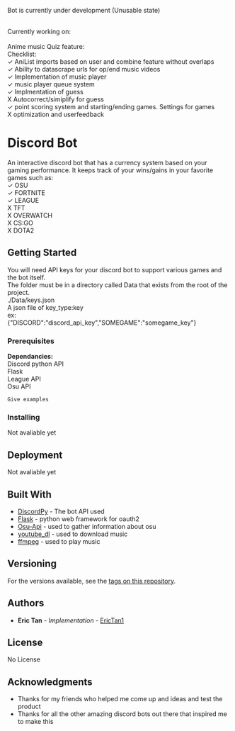 Bot is currently under development (Unusable state)<br />

<br />
Currently working on:<br />
<br />
Anime music Quiz feature:<br />
Checklist:<br />
✓ AniList imports based on user and combine feature without overlaps<br />
✓ Ability to datascrape urls for op/end music videos<br />
✓ Implementation of music player <br />
✓ music player queue system<br />
✓ Implmentation of guess<br />
X Autocorrect/simiplify for guess<br />
✓ point scoring system and starting/ending games. Settings for games<br />
X optimization and userfeedback<br />


# Discord Bot

An interactive discord bot that has a currency system based on your gaming performance. It keeps track of your wins/gains in your favorite games such as: <br />
✓ OSU<br />
✓ FORTNITE<br />
✓ LEAGUE<br />
X TFT<br />
X OVERWATCH<br />
X CS:GO<br />
X DOTA2<br />


## Getting Started

You will need API keys for your discord bot to support various games and the bot itself. <br />
The folder must be in a directory called Data that exists from the root of the project. <br />
./Data/keys.json<br />
A json file of key_type:key<br />
ex:<br />
{"DISCORD":"discord_api_key","SOMEGAME":"somegame_key"}<br />



### Prerequisites

<b>Dependancies: </b><br />
Discord python API<br />
Flask<br />
League API<br />
Osu API <br />
```
Give examples
```

### Installing

Not avaliable yet


## Deployment

Not avaliable yet

## Built With

* [DiscordPy](https://discordpy.readthedocs.io/en/latest/api.html) - The bot API used
* [Flask](https://github.com/pallets/flask) - python web framework for oauth2
* [Osu-Api](https://github.com/ppy/osu-api/wiki) - used to gather information about osu
* [youtube_dl](https://github.com/ytdl-org/youtube-dl) - used to download music
* [ffmpeg](https://www.ffmpeg.org/) - used to play music

## Versioning

For the versions available, see the [tags on this repository](https://github.com/EricTan1/Discord/tags). 

## Authors

* **Eric Tan** - *Implementation* - [EricTan1](https://github.com/EricTan1)


## License

No License

## Acknowledgments

* Thanks for my friends who helped me come up and ideas and test the product
* Thanks for all the other amazing discord bots out there that inspired me to make this

